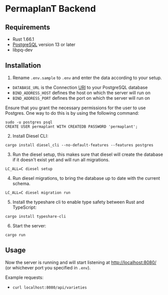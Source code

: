 # PermaplanT Backend

## Requirements

- Rust 1.66.1
- [PostgreSQL](https://www.postgresql.org/download/) version 13 or later
- libpq-dev

## Installation

1. Rename `.env.sample` to `.env` and enter the data according to your setup.

- `DATABASE_URL` is the Connection [URI](https://www.postgresql.org/docs/current/libpq-connect.html#LIBPQ-CONNSTRING) to your PostgreSQL database
- `BIND_ADDRESS_HOST` defines the host on which the server will run on
- `BIND_ADDRESS_PORT` defines the port on which the server will run on

Ensure that you grant the necessary permissions for the user to use Postgres. One way to do this is by using the following command:

``` shell
sudo -u postgres psql
CREATE USER permaplant WITH CREATEDB PASSWORD 'permaplant';
```

2. Install Diesel CLI:

``` shell
cargo install diesel_cli --no-default-features --features postgres
```

3. Run the diesel setup, this makes sure that diesel will create the database if it doesn't exist yet and will run all migrations.

``` shell
LC_ALL=C diesel setup
```

4. Run diesel migrations, to bring the database up to date with the current schema.

``` shell
LC_ALL=C diesel migration run
```


5. Install the typeshare cli to enable type safety between Rust and TypeScript:

``` shell
cargo install typeshare-cli
```

6. Start the server:

``` shell
cargo run
```

## Usage

Now the server is running and will start listening at <http://localhost:8080/> (or whichever port you specified in `.env`).

Example requests:

- `curl localhost:8080/api/varieties`
